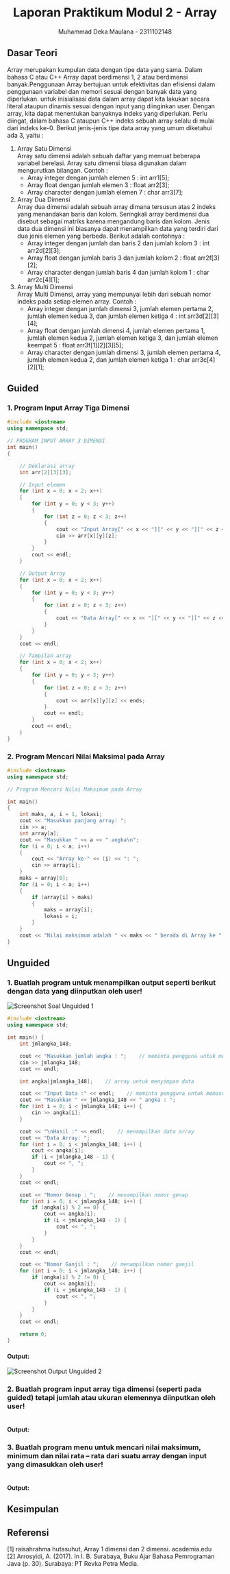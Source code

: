 # <h1 align="center">Laporan Praktikum Modul 2 - Array</h1>
<p align="center">Muhammad Deka Maulana - 2311102148</p>

## Dasar Teori
Array merupakan kumpulan data dengan tipe data yang sama. Dalam bahasa C atau C++ Array dapat berdimensi 1, 2 atau berdimensi banyak.Penggunaan Array bertujuan untuk efektivitas dan efisiensi dalam penggunaan variabel dan memori sesuai dengan banyak data yang diperlukan. untuk inisialisasi data dalam array dapat kita lakukan secara literal ataupun dinamis sesuai dengan input yang diinginkan user. Dengan array, kita dapat menentukan banyaknya indeks yang diperlukan. Perlu diingat, dalam bahasa C ataupun C++ indeks sebuah array selalu di mulai dari indeks ke-0.  Berikut jenis-jenis tipe data array yang umum diketahui ada 3, yaitu :
1. Array Satu Dimensi<br/>
Array satu dimensi adalah sebuah daftar yang memuat beberapa variabel berelasi. Array satu dimensi biasa digunakan dalam mengurutkan bilangan. Contoh :
    - Array integer dengan jumlah elemen 5 : int arr1[5];
    - Array float dengan jumlah elemen 3 : float arr2[3];
    - Array character dengan jumlah elemen 7 : char arr3[7];
2. Array Dua Dimensi<br/>
Array dua dimensi adalah sebuah array dimana tersusun atas 2 indeks yang menandakan baris dan kolom. Seringkali array berdimensi dua disebut sebagai matriks karena mengandung baris dan kolom. Jenis data dua dimensi ini biasanya dapat menampilkan data yang terdiri dari dua jenis elemen yang berbeda. Berikut adalah contohnya :
    - Array integer dengan jumlah dan baris 2 dan jumlah kolom 3 : int arr2d[2][3];
    - Array float dengan jumlah baris 3 dan jumlah kolom 2 : float arr2f[3][2];
    - Array character dengan jumlah baris 4 dan jumlah kolom 1 : char arr2c[4][1];
3. Array Multi Dimensi<br/>
Array Multi Dimensi, array yang mempunyai lebih dari sebuah nomor indeks pada setiap elemen array. Contoh :
    - Array integer dengan jumlah dimensi 3, jumlah elemen pertama 2, jumlah elemen kedua 3, dan jumlah elemen ketiga 4 : int arr3d[2][3][4];
    - Array float dengan jumlah dimensi 4, jumlah elemen pertama 1, jumlah elemen kedua 2, jumlah elemen ketiga 3, dan jumlah elemen keempat 5 : float arr3f[1][2][3][5];
    - Array character dengan jumlah dimensi 3, jumlah elemen pertama 4, jumlah elemen kedua 2, dan jumlah elemen ketiga 1 : char arr3c[4][2][1];

## Guided 

### 1. Program Input Array Tiga Dimensi

```C++
#include <iostream>
using namespace std;

// PROGRAM INPUT ARRAY 3 DIMENSI
int main()
{

    // Deklarasi array
    int arr[2][3][3];

    // Input elemen
    for (int x = 0; x < 2; x++)
    {
        for (int y = 0; y < 3; y++)
        {
            for (int z = 0; z < 3; z++)
            {
                cout << "Input Array[" << x << "][" << y << "][" << z << "] = ";
                cin >> arr[x][y][z];
            }
        }
        cout << endl;
    }

    // Output Array
    for (int x = 0; x < 2; x++)
    {
        for (int y = 0; y < 3; y++)
        {
            for (int z = 0; z < 3; z++)
            {
                cout << "Data Array[" << x << "][" << y << "][" << z << "] = " << arr[x][y][z] << endl;
            }
        }
    }
    cout << endl;

    // Tampilan array
    for (int x = 0; x < 2; x++)
    {
        for (int y = 0; y < 3; y++)
        {
            for (int z = 0; z < 3; z++)
            {
                cout << arr[x][y][z] << ends;
            }
            cout << endl;
        }
        cout << endl;
    }
}
```

### 2. Program Mencari Nilai Maksimal pada Array

```C++
#include <iostream>
using namespace std;

// Program Mencari Nilai Maksimum pada Array

int main()
{
    int maks, a, i = 1, lokasi;
    cout << "Masukkan panjang array: ";
    cin >> a;
    int array[a];
    cout << "Masukkan " << a << " angka\n";
    for (i = 0; i < a; i++)
    {
        cout << "Array ke-" << (i) << ": ";
        cin >> array[i];
    }
    maks = array[0];
    for (i = 0; i < a; i++)
    {
        if (array[i] > maks)
        {
            maks = array[i];
            lokasi = i;
        }
    }
    cout << "Nilai maksimum adalah " << maks << " berada di Array ke " << lokasi << endl;
}
```

## Unguided 

### 1. Buatlah program untuk menampilkan output seperti berikut dengan data yang diinputkan oleh user!
![Screenshot Soal Unguided 1](soalunguided1.jpg)
```C++
#include <iostream>
using namespace std;

int main() {
    int jmlangka_148;

    cout << "Masukkan jumlah angka : ";    // meminta pengguna untuk memasukkan jumlah angka
    cin >> jmlangka_148;
    cout << endl;

    int angka[jmlangka_148];    // array untuk menyimpan data

    cout << "Input Data :" << endl;    // meminta pengguna untuk memasukkan data array
    cout << "Masukkan " << jmlangka_148 << " angka : ";
    for (int i = 0; i < jmlangka_148; i++) {
        cin >> angka[i];
    }

    cout << "\nHasil :" << endl;    // menampilkan data array
    cout << "Data Array: ";
    for (int i = 0; i < jmlangka_148; i++) {
        cout << angka[i];
        if (i < jmlangka_148 - 1) {
            cout << ", ";
        }
    }
    cout << endl;

    cout << "Nomor Genap : ";    // menampilkan nomor genap
    for (int i = 0; i < jmlangka_148; i++) {
        if (angka[i] % 2 == 0) {
            cout << angka[i];
            if (i < jmlangka_148 - 1) {
                cout << ", ";
            }
        }
    }
    cout << endl;

    cout << "Nomor Ganjil : ";    // menampilkan nomor ganjil
    for (int i = 0; i < jmlangka_148; i++) {
        if (angka[i] % 2 != 0) {
            cout << angka[i];
            if (i < jmlangka_148 - 1) {
                cout << ", ";
            }
        }
    }
    cout << endl;

    return 0;
}
```
#### Output:
![Screenshot Output Unguided 2](Output-Unguided1_Modul1_Deka.jpg)
### 2. Buatlah program input array tiga dimensi (seperti pada guided) tetapi jumlah atau ukuran elemennya diinputkan oleh user!

```C++

```
#### Output:

### 3. Buatlah program menu untuk mencari nilai maksimum, minimum dan nilai rata – rata dari suatu array dengan input yang dimasukkan oleh user!

```C++

```
#### Output:

## Kesimpulan

## Referensi
[1] raisahrahma hutasuhut, Array 1 dimensi dan 2 dimensi. academia.edu<br/>
[2] Arrosyidi, A. (2017). In I. B. Surabaya, Buku Ajar Bahasa Pemrograman Java (p. 30). Surabaya: PT Revka Petra Media.<br/>